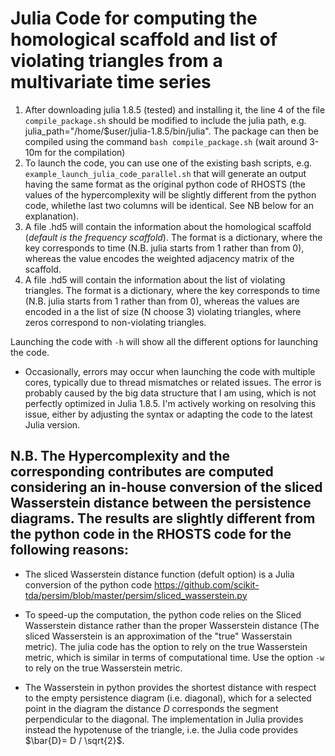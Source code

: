 # Julia Code for computing the homological scaffold and list of violating triangles from a multivariate time series
1. After downloading julia 1.8.5 (tested) and installing it, the line 4 of the file `compile_package.sh` should be modified to include the julia path, e.g. julia_path="/home/$user/julia-1.8.5/bin/julia". The package can then be compiled using the command `bash compile_package.sh` (wait around 3-10m for the compilation)
2. To launch the code, you can use one of the existing bash scripts, e.g. `example_launch_julia_code_parallel.sh` that will generate an output having the same format as the original python code of RHOSTS (the values of the hypercomplexity will be slightly different from the python code, whilethe last two columns will be identical. See NB below for an explanation).
3. A file .hd5 will contain the information about the homological scaffold (_default is the frequency scaffold_). The format is a dictionary, where the key corresponds to time (N.B. julia starts from 1 rather than from 0), whereas the value encodes the weighted adjacency matrix of the scaffold.
4. A file .hd5 will contain the information about the list of violating triangles. The format is a dictionary, where the key corresponds to time (N.B. julia starts from 1 rather than from 0), whereas the values are encoded in a the list of size (N choose 3) violating triangles, where zeros correspond to non-violating triangles.

Launching the code with `-h` will show all the different options for launching the code.

* Occasionally, errors may occur when launching the code with multiple cores, typically due to thread mismatches or related issues. The error is probably caused by the big data structure that I am using, which is not perfectly optimized in Julia 1.8.5. I'm actively working on resolving this issue, either by adjusting the syntax or adapting the code to the latest Julia version.



## N.B. The Hypercomplexity and the corresponding contributes are computed considering an in-house conversion of the sliced Wasserstein distance between the persistence diagrams. The results are slightly different from the python code in the RHOSTS code for the following reasons:
- The sliced Wasserstein distance function (defult option) is a Julia conversion of the python code https://github.com/scikit-tda/persim/blob/master/persim/sliced_wasserstein.py 

- To speed-up the computation, the python code relies on the Sliced Wasserstein distance rather than the proper Wasserstein distance (The sliced Wasserstein is an approximation of the "true" Wasserstain metric). The julia code has the option to rely on the true Wasserstein metric, which is similar in terms of computational time. Use the option `-w` to rely on the true Wasserstein metric.

- The Wasserstein in python provides the shortest distance with respect to the empty persistence diagram (i.e. diagonal), which for a selected point in the diagram the distance *D* corresponds the segment perpendicular to the diagonal. The implementation in Julia provides instead the hypotenuse of the triangle, i.e. the Julia code provides $\bar{D}= D / \sqrt{2}$.